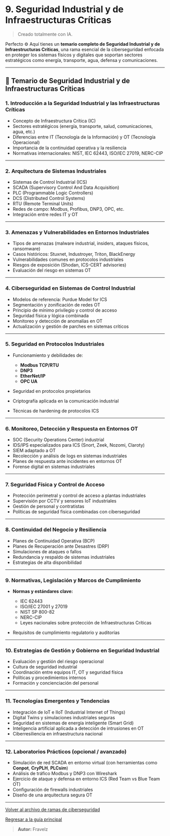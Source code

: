 # 9. Seguridad Industrial y de Infraestructuras Críticas

> Creado totalmente con IA.

Perfecto ⚙️
Aquí tienes un **temario completo de Seguridad Industrial y de Infraestructuras Críticas**, una rama esencial de la ciberseguridad enfocada en proteger los sistemas físicos y digitales que soportan sectores estratégicos como energía, transporte, agua, defensa y comunicaciones.

---

## 🧭 **Temario de Seguridad Industrial y de Infraestructuras Críticas**

### **1. Introducción a la Seguridad Industrial y las Infraestructuras Críticas**

* Concepto de Infraestructura Crítica (IC)
* Sectores estratégicos (energía, transporte, salud, comunicaciones, agua, etc.)
* Diferencias entre IT (Tecnología de la Información) y OT (Tecnología Operacional)
* Importancia de la continuidad operativa y la resiliencia
* Normativas internacionales: NIST, IEC 62443, ISO/IEC 27019, NERC-CIP

---

### **2. Arquitectura de Sistemas Industriales**

* Sistemas de Control Industrial (ICS)
* SCADA (Supervisory Control And Data Acquisition)
* PLC (Programmable Logic Controllers)
* DCS (Distributed Control Systems)
* RTU (Remote Terminal Units)
* Redes de campo: Modbus, Profibus, DNP3, OPC, etc.
* Integración entre redes IT y OT

---

### **3. Amenazas y Vulnerabilidades en Entornos Industriales**

* Tipos de amenazas (malware industrial, insiders, ataques físicos, ransomware)
* Casos históricos: Stuxnet, Industroyer, Triton, BlackEnergy
* Vulnerabilidades comunes en protocolos industriales
* Riesgos de exposición (Shodan, ICS-CERT advisories)
* Evaluación del riesgo en sistemas OT

---

### **4. Ciberseguridad en Sistemas de Control Industrial**

* Modelos de referencia: Purdue Model for ICS
* Segmentación y zonificación de redes OT
* Principio de mínimo privilegio y control de acceso
* Seguridad física y lógica combinada
* Monitoreo y detección de anomalías en OT
* Actualización y gestión de parches en sistemas críticos

---

### **5. Seguridad en Protocolos Industriales**

* Funcionamiento y debilidades de:

  * **Modbus TCP/RTU**
  * **DNP3**
  * **EtherNet/IP**
  * **OPC UA**
* Seguridad en protocolos propietarios
* Criptografía aplicada en la comunicación industrial
* Técnicas de hardening de protocolos ICS

---

### **6. Monitoreo, Detección y Respuesta en Entornos OT**

* SOC (Security Operations Center) industrial
* IDS/IPS especializados para ICS (Snort, Zeek, Nozomi, Claroty)
* SIEM adaptado a OT
* Recolección y análisis de logs en sistemas industriales
* Planes de respuesta ante incidentes en entornos OT
* Forense digital en sistemas industriales

---

### **7. Seguridad Física y Control de Acceso**

* Protección perimetral y control de acceso a plantas industriales
* Supervisión por CCTV y sensores IoT industriales
* Gestión de personal y contratistas
* Políticas de seguridad física combinadas con ciberseguridad

---

### **8. Continuidad del Negocio y Resiliencia**

* Planes de Continuidad Operativa (BCP)
* Planes de Recuperación ante Desastres (DRP)
* Simulaciones de ataques o fallos
* Redundancia y respaldo de sistemas industriales
* Estrategias de alta disponibilidad

---

### **9. Normativas, Legislación y Marcos de Cumplimiento**

* **Normas y estándares clave:**

  * IEC 62443
  * ISO/IEC 27001 y 27019
  * NIST SP 800-82
  * NERC-CIP
  * Leyes nacionales sobre protección de Infraestructuras Críticas
* Requisitos de cumplimiento regulatorio y auditorías

---

### **10. Estrategias de Gestión y Gobierno en Seguridad Industrial**

* Evaluación y gestión del riesgo operacional
* Cultura de seguridad industrial
* Coordinación entre equipos IT, OT y seguridad física
* Políticas y procedimientos internos
* Formación y concienciación del personal

---

### **11. Tecnologías Emergentes y Tendencias**

* Integración de IoT e IIoT (Industrial Internet of Things)
* Digital Twins y simulaciones industriales seguras
* Seguridad en sistemas de energía inteligente (Smart Grid)
* Inteligencia artificial aplicada a detección de intrusiones en OT
* Ciberresiliencia en infraestructura nacional

---

### **12. Laboratorios Prácticos (opcional / avanzado)**

* Simulación de red SCADA en entorno virtual (con herramientas como **Conpot**, **CryPLH**, **PLCsim**)
* Análisis de tráfico Modbus y DNP3 con Wireshark
* Ejercicio de ataque y defensa en entorno ICS (Red Team vs Blue Team OT)
* Configuración de firewalls industriales
* Diseño de una arquitectura segura OT

---

[Volver al archivo de ramas de ciberseguridad](./../_ramasCiberseguridad.md#9-seguridad-industrial-y-de-infraestructuras-críticas)

[Regresar a la guía principal](./../readme.md#3-ramas-y-especializaciones-de-ciberseguridad)

> **Autor:** Fravelz
